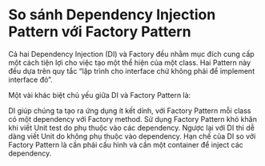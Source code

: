 
# So sánh Dependency Injection Pattern với Factory Pattern

Cả hai Dependency Injection (DI) và Factory đều nhằm mục đích cung cấp một cách tiện lợi cho việc tạo một thể hiện của một class. Hai Pattern này đều dựa trên quy tắc “lập trình cho interface chứ không phải để implement interface đó”.

Một vài khác biệt chủ yếu giữa DI và Factory Pattern là:

DI giúp chúng ta tạo ra ứng dụng ít kết dính, với Factory Pattern mỗi class có một dependency với Factory method.
Sử dụng Factory Pattern khó khăn khi viết Unit test do phụ thuộc vào các dependency. Ngược lại với DI thì dễ dàng viết Unit do không phụ thuộc vào dependency.
Hạn chế của DI so với Factory Pattern là cần phải cấu hình và cần một container để inject các dependency.

